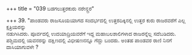 +++
title = "039 ಬಡಗಲುತ್ತರಕುರು ನರೇನ್ದ್ರರ"

+++
39. "ಪಾಂಡವರು ರಾಜಸೂಯಯಾಗದ ಸಂದರ್ಭದಲ್ಲಿ ಉತ್ತರದಿಕ್ಕಿನಲ್ಲಿ ಉತ್ತರ ಕುರು ರಾಜರವರೆಗೆ ಎಲ್ಲ ಕ್ಷತ್ರಿಯರನ್ನು   
ನಡುಗಿಸಿದರು. ಪೂರ್ವದಲ್ಲಿ ಉದಯಾದ್ರಿಯವರೆಗೆ ಇದ್ದ ಮಹಾಬಲಶಾಲಿಗಳಾದ ರಾಜರನ್ನೆಲ್ಲ ಸದೆಬಡಿದರು. ಪಶ್ಚಿಮದಲ್ಲಿ ಯವನರನ್ನು ದಕ್ಷಿಣದಲ್ಲಿ ವಿಭೀಷಣನನ್ನೂ ಗೆದ್ದು ಬಂದರು. ಅಂತಹ ಪಾಂಡವರ ರಾಣಿ ನಿನಗೆ ದಾಸಿಯಾಗುವಳೇ ?